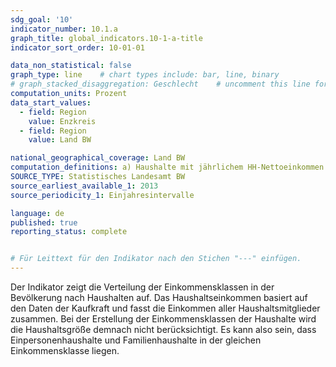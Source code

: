 ```yaml
---
sdg_goal: '10'
indicator_number: 10.1.a
graph_title: global_indicators.10-1-a-title 
indicator_sort_order: 10-01-01

data_non_statistical: false
graph_type: line    # chart types include: bar, line, binary
# graph_stacked_disaggregation: Geschlecht    # uncomment this line for stacked bars. eplace "Geschlecht" with the field of aggregation.
computation_units: Prozent
data_start_values:
  - field: Region
    value: Enzkreis
  - field: Region
    value: Land BW

national_geographical_coverage: Land BW
computation_definitions: a) Haushalte mit jährlichem HH-Nettoeinkommen bis unter 25.000 Euro / Anzahl Haushalte * 100 <br> b) Haushalte mit jährlichem HH-Nettoeinkommen von 25.000 bis unter 50.000 Euro / Anzahl Haushalte * 100 <br> c) Haushalte mit jährlichem HH-Nettoeinkommen von 50.000 Euro und mehr / Anzahl Haushalte * 100
SOURCE_TYPE: Statistisches Landesamt BW
source_earliest_available_1: 2013
source_periodicity_1: Einjahresintervalle

language: de   
published: true
reporting_status: complete


# Für Leittext für den Indikator nach den Stichen "---" einfügen.
---
```


Der Indikator zeigt die Verteilung der Einkommensklassen in der Bevölkerung nach Haushalten auf. Das Haushaltseinkommen basiert auf den Daten der Kaufkraft und fasst die Einkommen aller Haushaltsmitglieder zusammen. Bei der Erstellung der Einkommensklassen der Haushalte wird die Haushaltsgröße demnach nicht berücksichtigt. Es kann also sein, dass Einpersonenhaushalte und Familienhaushalte in der gleichen Einkommensklasse liegen.